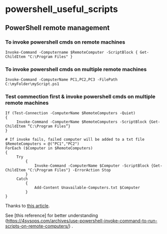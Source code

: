 # powershell_useful_scripts

## PowerShell remote management

### To invoke powershell cmds on remote machines
```
Invoke-Command -Computername $RemoteComputer -ScriptBlock { Get-ChildItem "C:\Program Files" }
```

### To invoke powershell cmds on multiple remote machines
```
Invoke-Command -ComputerName PC1,PC2,PC3 -FilePath C:\myFolder\myScript.ps1
```

### Test commection first & invoke powershell cmds on multiple remote machines
```
If (Test-Connection -ComputerName $RemoteComputers -Quiet)
{
     Invoke-Command -ComputerName $RemoteComputers -ScriptBlock {Get-ChildItem “C:\Program Files”}
}
```
```
# If invoke fails, failed computer will be added to a txt file
$RemoteComputers = @("PC1","PC2")
ForEach ($Computer in $RemoteComputers)
{
     Try
         {
             Invoke-Command -ComputerName $Computer -ScriptBlock {Get-ChildItem "C:\Program Files"} -ErrorAction Stop
         }
     Catch
         {
             Add-Content Unavailable-Computers.txt $Computer
         }
}
```
Thanks to [this article](https://4sysops.com/archives/use-powershell-invoke-command-to-run-scripts-on-remote-computers/).

See [this reference] for better understanding (https://4sysops.com/archives/use-powershell-invoke-command-to-run-scripts-on-remote-computers/) .

